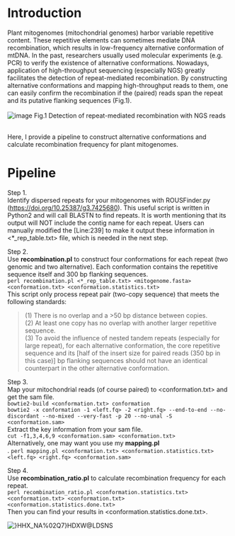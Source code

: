 # Introduction

Plant mitogenomes (mitochondrial genomes) harbor variable repetitive content. These repetitive elements can sometimes mediate DNA recombination, which results in low-frequency alternative conformation of mtDNA. In the past, researchers usually used molecular experiments (e.g. PCR) to verify the existence of alternative conformations. Nowadays, application of high-throughput sequencing (especially NGS) greatly facilitates the detection of repeat-mediated recombination. By constructing alternative conformations and mapping high-throughput reads to them, one can easily confirm the recombination if the (paired) reads span the repeat and its putative flanking sequences (Fig.1).<br /><br />
![image](https://user-images.githubusercontent.com/48025559/217754280-b7a2258c-e800-424e-b443-3a0faedcc5fd.png)
Fig.1 Detection of repeat-mediated recombination with NGS reads<br /><br />

Here, I provide a pipeline to construct alternative conformations and calculate recombination frequency for plant mitogenomes.

# Pipeline

Step 1. <br />
Identify dispersed repeats for your mitogenomes with ROUSFinder.py (https://doi.org/10.25387/g3.7425680). This useful script is written in Python2 and will call BLASTN to find repeats. It is worth mentioning that its output will NOT include the contig name for each repeat. Users can manually modified the [Line:239] to make it output these information in <*_rep_table.txt> file, which is needed in the next step.

Step 2. <br />
Use **recombination.pl** to construct four conformations for each repeat (two genomic and two alternative). Each conformation contains the repetitive sequence itself and 300 bp flanking sequences. <br />
`perl recombination.pl <*_rep_table.txt> <mitogenome.fasta> <conformation.txt> <conformation.statistics.txt>`<br />
This script only process repeat pair (two-copy sequence) that meets the following standards:
> (1) There is no overlap and a >50 bp distance between copies.<br />
> (2) At least one copy has no overlap with another larger repetitive sequence.<br />
> (3) To avoid the influence of nested tandem repeats (especially for large repeat), for each alternative conformation, the core repetitive sequence and its [half of the insert size for paired reads (350 bp in this case)] bp flanking sequences should not have an identical counterpart in the other alternative conformation.

Step 3. <br />
Map your mitochondrial reads (of course paired) to <conformation.txt> and get the sam file.<br />
`bowtie2-build <conformation.txt> conformation`<br />
`bowtie2 -x conformation -1 <left.fq> -2 <right.fq> --end-to-end --no-discordant --no-mixed --very-fast -p 20 --no-unal -S <conformation.sam>`<br />
Extract the key information from your sam file.<br />
`cut -f1,3,4,6,9 <conformation.sam> <conformation.txt>`<br />
Alternatively, one may want you use my **mapping.pl**<br />.
`perl mapping.pl <conformation.txt> <conformation.statistics.txt> <left.fq> <right.fq> <conformation.sam>`

Step 4. <br />
Use **recombination_ratio.pl** to calculate recombination frequency for each repeat.<br />
`perl recombination_ratio.pl <conformation.statistics.txt> <conformation.txt> <conformation.txt> <conformation.statistics.done.txt>`<br />
Then you can find your results in <conformation.statistics.done.txt>.

![}HHX_NA%02Q7}HDXW@LDSNS](https://user-images.githubusercontent.com/48025559/217771027-1ef4b9d9-7d24-4715-8001-d8662d136c5e.png)


